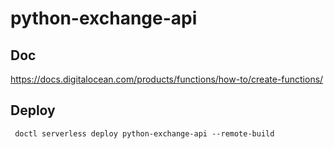 # python-exchange-api

## Doc
https://docs.digitalocean.com/products/functions/how-to/create-functions/

## Deploy
```
 doctl serverless deploy python-exchange-api --remote-build
```

